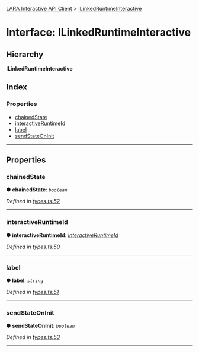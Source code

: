 [LARA Interactive API Client](../README.md) > [ILinkedRuntimeInteractive](../interfaces/ilinkedruntimeinteractive.md)

# Interface: ILinkedRuntimeInteractive

## Hierarchy

**ILinkedRuntimeInteractive**

## Index

### Properties

* [chainedState](ilinkedruntimeinteractive.md#chainedstate)
* [interactiveRuntimeId](ilinkedruntimeinteractive.md#interactiveruntimeid)
* [label](ilinkedruntimeinteractive.md#label)
* [sendStateOnInit](ilinkedruntimeinteractive.md#sendstateoninit)

---

## Properties

<a id="chainedstate"></a>

###  chainedState

**● chainedState**: *`boolean`*

*Defined in [types.ts:52](../../../lara-typescript/src/interactive-api-client/types.ts#L52)*

___
<a id="interactiveruntimeid"></a>

###  interactiveRuntimeId

**● interactiveRuntimeId**: *[InteractiveRuntimeId](../#interactiveruntimeid)*

*Defined in [types.ts:50](../../../lara-typescript/src/interactive-api-client/types.ts#L50)*

___
<a id="label"></a>

###  label

**● label**: *`string`*

*Defined in [types.ts:51](../../../lara-typescript/src/interactive-api-client/types.ts#L51)*

___
<a id="sendstateoninit"></a>

###  sendStateOnInit

**● sendStateOnInit**: *`boolean`*

*Defined in [types.ts:53](../../../lara-typescript/src/interactive-api-client/types.ts#L53)*

___

